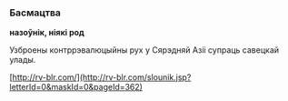 ### Басмацтва
**назоўнік, ніякі род**

Узброены контррэвалюцыйны рух у Сярэдняй Азіі супраць савецкай улады.

<a rel="author">[http://rv-blr.com/](http://rv-blr.com/slounik.jsp?letterId=0&maskId=0&pageId=362)</a>
